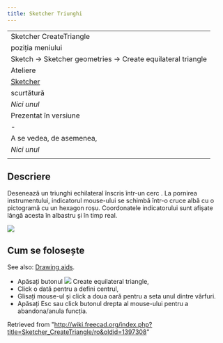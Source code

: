 ```yaml
---
title: Sketcher Triunghi
---
```

|  |
| --- |
| Sketcher CreateTriangle |
| poziția meniului |
| Sketch → Sketcher geometries → Create equilateral triangle |
| Ateliere |
| [Sketcher](/Sketcher_Workbench/ro "Sketcher Workbench/ro") |
| scurtătură |
| *Nici unul* |
| Prezentat în versiune |
| - |
| A se vedea, de asemenea, |
| *Nici unul* |
|  |

## Descriere

Desenează un triunghi echilateral înscris într-un cerc .
La pornirea instrumentului, indicatorul mouse-ului se schimbă într-o cruce albă cu o pictogramă cu un hexagon roșu.
Coordonatele indicatorului sunt afișate lângă acesta în albastru și în timp real.

![](/images/SketcherCreateTriangleExample.png)

## Cum se folosește

See also: [Drawing aids](/Sketcher_Workbench#Drawing_aids "Sketcher Workbench").

* Apăsați butonul ![](/images/Sketcher_CreateTriangle.png) Create equilateral triangle,
* Click o dată pentru a defini centrul,
* Glisați mouse-ul și click a doua oară pentru a seta unul dintre vârfuri.
* Apăsați Esc sau click butonul drepta al mouse-ului pentru a abandona/anula funcția.

Retrieved from "<http://wiki.freecad.org/index.php?title=Sketcher_CreateTriangle/ro&oldid=1397308>"